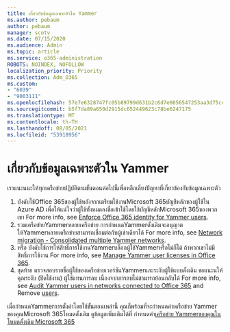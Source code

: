```yaml
---
title: เกี่ยวกับข้อมูลเฉพาะตัวใน Yammer
ms.author: pebaum
author: pebaum
manager: scotv
ms.date: 07/15/2020
ms.audience: Admin
ms.topic: article
ms.service: o365-administration
ROBOTS: NOINDEX, NOFOLLOW
localization_priority: Priority
ms.collection: Adm_O365
ms.custom:
- "6039"
- "9003111"
ms.openlocfilehash: 57e7e6328747fc05b89799d631b2c6d7e0056547253aa3d75cdecb38cea3ad7e
ms.sourcegitcommit: b5f7da89a650d2915dc652449623c78be6247175
ms.translationtype: MT
ms.contentlocale: th-TH
ms.lasthandoff: 08/05/2021
ms.locfileid: "53918956"
---
```

# <a name="about-identity-in-yammer"></a>เกี่ยวกับข้อมูลเฉพาะตัวใน Yammer

เราแนะนนะให้ทุกเครือข่ายปฏิบัติตามขั้นตอนต่อไปนี้เพื่อหลีกเลี่ยงปัญหาที่เกี่ยวข้องกับข้อมูลเฉพาะตัว

1. บังคับใช้Office 365ของผู้ใช้หลังจากเตรียมใช้งานMicrosoft 365บัญชีหลักของผู้ใช้ใน Azure AD เพื่อให้แน่ใจว่าผู้ใช้ทั้งหมดลงชื่อเข้าใช้โดยใช้บัญชีหลักMicrosoft 365ของพวกเขา For more info, see [Enforce Office 365 identity for Yammer users](https://docs.microsoft.com/yammer/configure-your-yammer-network/enforce-office-365-identity).
2. รวมเครือข่ายYammerหลายเครือข่าย การกําหนดYammerดั้งเดิมจะอนุญาตให้Yammerหลายเครือข่ายสามารถเชื่อมต่อกับผู้เช่าเดียวได้ For more info, see [Network migration - Consolidated multiple Yammer networks](https://docs.microsoft.com/yammer/configure-your-yammer-network/consolidate-multiple-yammer-networks).
3. หรือ บังคับใช้การให้สิทธิ์การใช้งานYammerบล็อกผู้ใช้Yammerหรือไม่ก็ได้ ถ้าพวกเขาไม่มีสิทธิ์การใช้งาน For more info, see [Manage Yammer user licenses in Office 365](https://docs.microsoft.com/yammer/manage-yammer-users/manage-yammer-licenses-in-office-365).
4. สุดท้าย ตรวจสอบรายชื่อผู้ใช้ของเครือข่ายเวอร์ชันYammerและระงับผู้ใช้แบบดั้งเดิม ขอแนะนให้คุณระงับ (ปิดใช้งาน) ผู้ใช้แทนการลบ เนื่องจากการลบไม่สามารถย้อนกลับได้ For more info, see [Audit Yammer users in networks connected to Office 365](https://docs.microsoft.com/yammer/manage-yammer-users/audit-users-connected-to-office-365) and Remove [users](https://docs.microsoft.com/yammer/manage-yammer-users/add-block-or-remove-users#remove-users).

เมื่อกําหนดYammerการตั้งค่าโดยใช้ขั้นตอนเหล่านี้ คุณก็พร้อมที่จะกําหนดค่าเครือข่าย Yammer ของคุณMicrosoft 365โหมดดั้งเดิม ดูข้อมูลเพิ่มเติมได้ที่ กําหนดค่า[เครือข่าย Yammerของคุณในโหมดดั้งเดิม Microsoft 365](https://docs.microsoft.com/yammer/configure-your-yammer-network/native-mode)